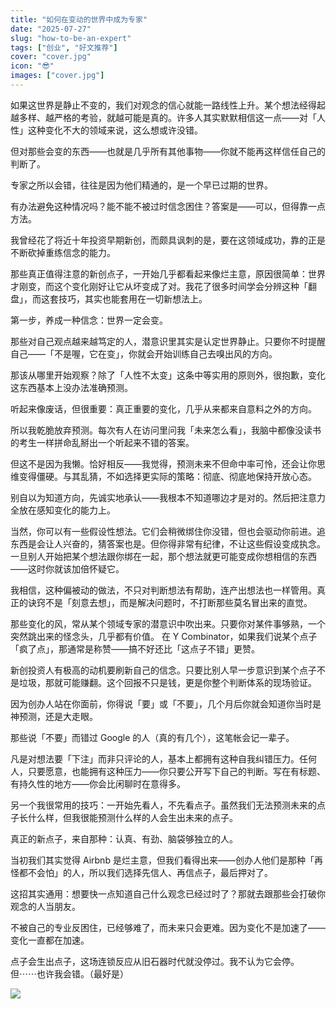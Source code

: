 ```yaml
---
title: "如何在变动的世界中成为专家"
date: "2025-07-27"
slug: "how-to-be-an-expert"
tags: ["创业", "好文推荐"]
cover: "cover.jpg"
icon: "😎"
images: ["cover.jpg"]
---
```

如果这世界是静止不变的，我们对观念的信心就能一路线性上升。某个想法经得起越多样、越严格的考验，就越可能是真的。许多人其实默默相信这一点——对「人性」这种变化不大的领域来说，这么想或许没错。



但对那些会变的东西——也就是几乎所有其他事物——你就不能再这样信任自己的判断了。



专家之所以会错，往往是因为他们精通的，是一个早已过期的世界。



有办法避免这种情况吗？能不能不被过时信念困住？答案是——可以，但得靠一点方法。



我曾经花了将近十年投资早期新创，而颇具讽刺的是，要在这领域成功，靠的正是不断砍掉重练信念的能力。



那些真正值得注意的新创点子，一开始几乎都看起来像烂主意，原因很简单：世界才刚变，而这个变化刚好让它从坏变成了对。我花了很多时间学会分辨这种「翻盘」，而这套技巧，其实也能套用在一切新想法上。



第一步，养成一种信念：世界一定会变。



那些对自己观点越来越笃定的人，潜意识里其实是认定世界静止。只要你不时提醒自己——「不是喔，它在变」，你就会开始训练自己去嗅出风的方向。



那该从哪里开始观察？除了「人性不太变」这条中等实用的原则外，很抱歉，变化这东西基本上没办法准确预测。



听起来像废话，但很重要：真正重要的变化，几乎从来都来自意料之外的方向。



所以我乾脆放弃预测。每次有人在访问里问我「未来怎么看」，我脑中都像没读书的考生一样拼命乱掰出一个听起来不错的答案。



但这不是因为我懒。恰好相反——我觉得，预测未来不但命中率可怜，还会让你思维变得僵硬。与其乱猜，不如选择更实际的策略：彻底、彻底地保持开放心态。



别自以为知道方向，先诚实地承认——我根本不知道哪边才是对的。然后把注意力全放在感知变化的能力上。



当然，你可以有一些假设性想法。它们会稍微绑住你没错，但也会驱动你前进。追东西是会让人兴奋的，猜答案也是。但你得非常有纪律，不让这些假设变成执念。
一旦别人开始把某个想法跟你绑在一起，那个想法就更可能变成你想相信的东西——这时你就该加倍怀疑它。



我相信，这种偏被动的做法，不只对判断想法有帮助，连产出想法也一样管用。真正的诀窍不是「刻意去想」，而是解决问题时，不打断那些莫名冒出来的直觉。



那些变化的风，常从某个领域专家的潜意识中吹出来。只要你对某件事够熟，一个突然跳出来的怪念头，几乎都有价值。
在 Y Combinator，如果我们说某个点子「疯了点」，那通常是称赞——搞不好还比「这点子不错」更赞。



新创投资人有极高的动机要刷新自己的信念。只要比别人早一步意识到某个点子不是垃圾，那就可能赚翻。这个回报不只是钱，更是你整个判断体系的现场验证。



因为创办人站在你面前，你得说「要」或「不要」，几个月后你就会知道你当时是神预测，还是大走眼。



那些说「不要」而错过 Google 的人（真的有几个），这笔帐会记一辈子。



凡是对想法要「下注」而非只评论的人，基本上都拥有这种自我纠错压力。任何人，只要愿意，也能拥有这种压力——你只要公开写下自己的判断。写在有标题、有持久性的地方——你会比闲聊时在意得多。



另一个我很常用的技巧：一开始先看人，不先看点子。虽然我们无法预测未来的点子长什么样，但我很能预测什么样的人会生出未来的点子。



真正的新点子，来自那种：认真、有劲、脑袋够独立的人。



当初我们其实觉得 Airbnb 是烂主意，但我们看得出来——创办人他们是那种「再怪都不会怕」的人，所以我们选择先信人、再信点子，最后押对了。



这招其实通用：想要快一点知道自己什么观念已经过时了？那就去跟那些会打破你观念的人当朋友。



不被自己的专业反困住，已经够难了，而未来只会更难。因为变化不是加速了——变化一直都在加速。



点子会生出点子，这场连锁反应从旧石器时代就没停过。我不认为它会停。
但⋯⋯也许我会错。（最好是）




![](https://prod-files-secure.s3.us-west-2.amazonaws.com/112d0858-5090-4d34-a606-b75eb8d65fd2/46476355-9cf3-4e99-9b7a-3531bc426380/1000202064.png?X-Amz-Algorithm=AWS4-HMAC-SHA256&X-Amz-Content-Sha256=UNSIGNED-PAYLOAD&X-Amz-Credential=ASIAZI2LB466SCA2MWYL%2F20250828%2Fus-west-2%2Fs3%2Faws4_request&X-Amz-Date=20250828T191038Z&X-Amz-Expires=3600&X-Amz-Security-Token=IQoJb3JpZ2luX2VjEFIaCXVzLXdlc3QtMiJHMEUCIQDLjc4Na4319Rk1%2B%2BWbEIbBsJ6BOrJxSTm%2FDJNMnTTeMwIgVj%2BUWNJBBgcRs4q5hcg0YkkStYKO3v6QtgZspa1MNY0qiAQIq%2F%2F%2F%2F%2F%2F%2F%2F%2F%2F%2FARAAGgw2Mzc0MjMxODM4MDUiDCIMCxsMCCbypPZD7SrcA7Qv%2ByOR5ddafDnVQ3w5AmgjNMNiLv127YrlVQCqQa1B58jOhqdu7cpNdzvUWpAQbORfDZJrtbWcXI%2FWV%2FbmE6T%2F0vKSOCZ3TMUH3%2Ff8hNuEvJg%2BEZfNnBbnnkkf7VGiG7WzsrmdMaVRb8IujLzHsPdYk6NhIg4CuhYy5v8ClBEILtNNkjbUDHZB1KWGV4xWzMVovo%2BkAF5RDcpmMp7qJrpnvbvoCV1gnVY7HsXfc1T3qbGV3dKV7PsvN0KY9Q8kPEiJV2NproQeXCsUx%2F5U8d0VefMBFFPFtfKDGfPrzZp%2B%2FKhYaT9ajE0Cn%2FLK91fInudCaWdkJqdXG7avv%2F2bxgQMZBv4LV6dgRfvaicVS7JkSht4jjPM%2BZhncv4nNQfffePSycmVKY%2B6%2Bq4k3q3klzr1SJJrR5ZeanfQlbpH7hH3x92mHgmt%2Bq8d6BJjZ78zdyGdtBZXnu%2BKNpqnco7HXACxy9Z2h8VRhKuH3QAYLSHikIz36qvdPPbU8dyzJLNlURiqZt1E%2B3RcG5sHTu2EFDWxChtcstQwW%2Bv6R3eCunwSIcwib8eJT9jiBbs0aXnx1QOzz32fIeHkI5Wt4Un8l4aSCbL1gf7SIxheYuBCw8u1zZZ3gW3dPUOIVWXYMLSzwsUGOqUBXIVDOxqjp3WHjnBfG8YeR%2BFKVbVO8Ml%2F1PNdVE8eLPDA11hc91kBlXeeQIh2qvsoQjVZTQZjmHWxAtoT6fQpoNkIiSi28h2kOeNmQiZOEi7cQzUrtm37dAJdA87F3d2gD5h061V1xVuVC0pmgLMk6xEJs9Q5M9yGcle6Vxf%2B8rqVFn42szr3Pf5WSmHTsmKjbVYw4lTZ5aF5mNJCvrZIiVXq3UqJ&X-Amz-Signature=8e8e540021cfe2df4522a30fe1ba5732ddda380fb7ff9ae6f6139f5bad35b0a9&X-Amz-SignedHeaders=host&x-amz-checksum-mode=ENABLED&x-id=GetObject)

